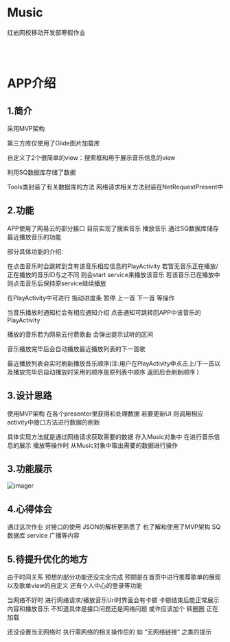 # Music
红岩网校移动开发部寒假作业

<br><br>
# APP介绍

## 1.简介

  采用MVP架构
  
  第三方库仅使用了Glide图片加载库
  
  自定义了2个很简单的view：搜索框和用于展示音乐信息的view
  
  利用SQ数据库存储了数据
  
  Tools类封装了有关数据库的方法 网络请求相关方法封装在NetRequestPresent中
  
## 2.功能

  APP使用了网易云的部分接口 目前实现了搜索音乐 播放音乐 通过SQ数据库储存最近播放音乐的功能 
  
  部分具体功能的介绍:
  
  在点击音乐时会跳转到含有该音乐相应信息的PlayActivity 若暂无音乐正在播放/正在播放的音乐ID与之不同 则会start service来播放该音乐 若该音乐已在播放中 则点击音乐后保持原service继续播放
  
  在PlayActivity中可进行 拖动进度条 暂停 上一首 下一首 等操作 
  
  当音乐播放时通知栏会有相应通知介绍 点击通知可跳转回APP中该音乐的PlayActivity
  
  播放的音乐若为网易云付费歌曲 会弹出提示试听的区间
  
  音乐播放完毕后会自动播放最近播放列表的下一首歌
  
  最近播放列表会实时刷新播放音乐顺序(注:用户在PlayActivity中点击上/下一首以及播放完毕后自动播放时采用的顺序是原列表中顺序 返回后会刷新顺序 )
  
## 3.设计思路

  使用MVP架构 在各个presenter里获得和处理数据 若要更新UI 则调用相应activity中接口方法进行数据的刷新
  
  具体实现方法就是通过网络请求获取需要的数据 存入Music对象中 在进行音乐信息的展示 播放等操作时 从Music对象中取出需要的数据进行操作
  
## 3.功能展示
![imager](gif/1613728598398.gif)

## 4.心得体会

  通过这次作业 对接口的使用 JSON的解析更熟悉了 也了解和使用了MVP架构 SQ数据库 service 广播等内容
  
## 5.待提升优化的地方

  由于时间关系 预想的部分功能还没完全完成 预期是在首页中进行推荐歌单的展现 以及歌单view的自定义 还有个人中心的登录等功能
  
  当网络不好时 进行网络请求/播放音乐Url时界面会有卡顿 卡顿结束后能正常展示内容和播放音乐 不知道具体是接口问题还是网络问题 或许应该加个 转圈圈 正在加载
  
  还没设置当无网络时 执行需网络的相关操作后的 如 “无网络链接” 之类的提示
  

  
